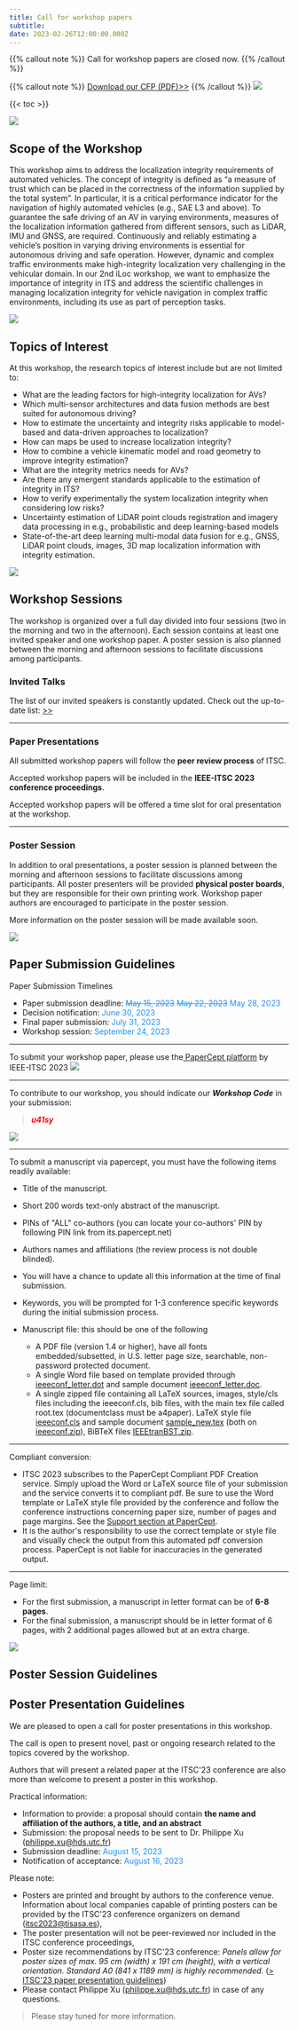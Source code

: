 ```yaml
---
title: Call for workshop papers
subtitle: 
date: 2023-02-26T12:00:00.000Z
---
```

{{% callout note %}} Call for workshop papers are closed now. {{% /callout %}}

{{% callout note %}} [Download our CFP (PDF)>>](https://iloc-2023.netlify.app/uploads/iLoc2023-poster.pdf) {{% /callout %}}
![](line.png)

{{< toc >}}

![](line.png)
## Scope of the Workshop

This workshop aims to address the localization integrity requirements of automated vehicles. The concept of integrity is defined as “a measure of trust which can be placed in the correctness of the information supplied by the total system”. In particular, it is a critical performance indicator for the navigation of highly automated vehicles (e.g., SAE L3 and above). To guarantee the safe driving of an AV in varying environments, measures of the localization information gathered from different sensors, such as LiDAR, IMU and GNSS, are required. Continuously and reliably estimating a vehicle’s position in varying driving environments is essential for autonomous driving and safe operation. However, dynamic and complex traffic environments make high-integrity localization very challenging in the vehicular domain. In our 2nd iLoc workshop, we want to emphasize the importance of integrity in ITS and address the scientific challenges in managing localization integrity for vehicle navigation in complex traffic environments, including its use as part of perception tasks.

![](line.png)
## Topics of Interest

At this workshop, the research topics of interest include but are not limited to:

* What are the leading factors for high-integrity localization for AVs?
* Which multi-sensor architectures and data fusion methods are best suited for autonomous driving?
* How to estimate the uncertainty and integrity risks applicable to model-based and data-driven approaches to localization?
* How can maps be used to increase localization integrity?
* How to combine a vehicle kinematic model and road geometry to improve integrity estimation?
* What are the integrity metrics needs for AVs?
* Are there any emergent standards applicable to the estimation of integrity in ITS?
* How to verify experimentally the system localization integrity when considering low risks?
* Uncertainty estimation of LiDAR point clouds registration and imagery data processing in e.g., probabilistic and deep learning-based models
* State-of-the-art deep learning multi-modal data fusion for e.g., GNSS, LiDAR point clouds, images, 3D map localization information with integrity estimation.

![](line.png)
## Workshop Sessions

The workshop is organized over a full day divided into four sessions (two in the morning and two in the afternoon). Each session contains at least one invited speaker and one workshop paper. A poster session is also planned between the morning and afternoon sessions to facilitate discussions among participants.

### Invited Talks

The list of our invited speakers is constantly updated. Check out the up-to-date list: [\>>](/speaker)
***
### Paper Presentations
All submitted workshop papers will follow the **peer review process** of ITSC.

Accepted workshop papers will be included in the **IEEE-ITSC 2023 conference proceedings**.

Accepted workshop papers will be offered a time slot for oral presentation at the workshop. 

***
### Poster Session

In addition to oral presentations, a poster session is planned between the morning and afternoon sessions to facilitate discussions among participants. All poster presenters will be provided **physical poster boards**, but they are responsible for their own printing work. Workshop paper authors are encouraged to participate in the poster session.

More information on the poster session will be made available soon.


![](line.png)

## Paper Submission Guidelines
Paper Submission Timelines

* Paper submission deadline: <span style="color: DodgerBlue;">~~May 15, 2023~~ ~~May 22, 2023~~ May 28, 2023</span>
* Decision notification: <span style="color: DodgerBlue;">June 30, 2023</span>
* Final paper submission: <span style="color: DodgerBlue;">July 31, 2023</span>
* Workshop session: <span style="color: DodgerBlue;">September 24, 2023</span>

***
To submit your workshop paper, please use the[ PaperCept platform](https://its.papercept.net/conferences/scripts/start.pl) by IEEE-ITSC 2023
![](choose_workshop_paper.PNG)

***
To contribute to our workshop, you should indicate our ***Workshop Code*** in your submission: 

> <span style="color: Red;">***u41sy***</span>

![](indicate_workshop_code.PNG)

***
To submit a manuscript via papercept, you must have the following items readily available:

* Title of the manuscript.
* Short 200 words text-only abstract of the manuscript.
* PINs of "ALL" co-authors (you can locate your co-authors' PIN by following PIN link from its.papercept.net)
* Authors names and affiliations (the review process is not double blinded).
* You will have a chance to update all this information at the time of final submission.
* Keywords, you will be prompted for 1-3 conference specific keywords during the initial submission process.
* Manuscript file: this should be one of the following

  * A PDF file (version 1.4 or higher), have all fonts embedded/subsetted, in U.S. letter page size, searchable, non-password protected document.
  * A single Word file based on template provided through [ieeeconf_letter.dot](http://its.papercept.net/conferences/support/word.php) and sample document [ieeeconf_letter.doc](http://its.papercept.net/conferences/support/word.php).
  * A single zipped file containing all LaTeX sources, images, style/cls files including the ieeeconf.cls, bib files, with the main tex file called root.tex (documentclass must be a4paper). LaTeX style file [ieeeconf.cls](https://its.papercept.net/conferences/templates/ieeeconf.cls) and sample document [sample_new.tex](https://its.papercept.net/conferences/templates/sample_new.tex) (both on [ieeeconf.zip](http://its.papercept.net/conferences/support/tex.php)), BiBTeX files [IEEEtranBST.zip](http://its.papercept.net/conferences/support/tex.php).

***
Compliant conversion: 
* ITSC 2023 subscribes to the PaperCept Compliant PDF Creation service. Simply upload the Word or LaTeX source file of your submission and the service converts it to compliant pdf. Be sure to use the Word template or LaTeX style file provided by the conference and follow the conference instructions concerning paper size, number of pages and page margins. See the [Support section at PaperCept](http://its.papercept.net/conferences/support).
* It is the author's responsibility to use the correct template or style file and visually check the output from this automated pdf conversion process. PaperCept is not liable for inaccuracies in the generated output.

***
Page limit:

* For the first submission, a manuscript in letter format can be of **6-8 pages**. 
* For the final submission, a manuscript should be in letter format of 6 pages, with 2 additional pages allowed but at an extra charge.

![](line.png)
## Poster Session Guidelines
## Poster Presentation Guidelines
We are pleased to open a call for poster presentations in this workshop.

The call is open to present novel, past or ongoing research related to the topics covered by the workshop.

Authors that will present a related paper at the ITSC'23 conference are also more than welcome to present a poster in this workshop.

Practical information:
* Information to provide: a proposal should contain **the name and affiliation of the authors, a title, and an abstract**
* Submission: the proposal needs to be sent to Dr. Philippe Xu (philippe.xu@hds.utc.fr)
* Submission deadline: <span style="color: DodgerBlue;">August 15, 2023</span>
* Notification of acceptance: <span style="color: DodgerBlue;">August 16, 2023</span>

Please note:
* Posters are printed and brought by authors to the conference venue. Information about local companies capable of printing posters can be provided by the ITSC'23 conference organizers on demand (itsc2023@tisasa.es),
* The poster presentation will not be peer-reviewed nor included in the ITSC conference proceedings,
* Poster size recommendations by ITSC'23 conference: _Panels allow for poster sizes of max. 95 cm (width) x 191 cm (height), with a vertical orientation. Standard A0 (841 x 1189 mm) is highly recommended._ ([> ITSC'23 paper presentation guidelines](https://2023.ieee-itsc.org/paper-presentation/))
* Please contact Philippe Xu (philippe.xu@hds.utc.fr) in case of any questions.

> Please stay tuned for more information.
